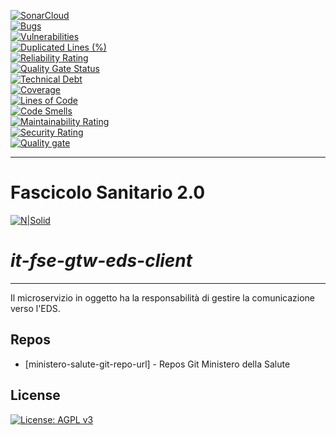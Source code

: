 [![SonarCloud](https://sonarcloud.io/images/project_badges/sonarcloud-black.svg)](https://sonarcloud.io/summary/new_code?id=it.finanze.sanita.fse2%3Agtw-eds-client-ms)
<br/>
[![Bugs](https://sonarcloud.io/api/project_badges/measure?project=it.finanze.sanita.fse2%3Agtw-eds-client-ms&metric=bugs)](https://sonarcloud.io/summary/new_code?id=it.finanze.sanita.fse2%3Agtw-eds-client-ms)
<br/>
[![Vulnerabilities](https://sonarcloud.io/api/project_badges/measure?project=it.finanze.sanita.fse2%3Agtw-eds-client-ms&metric=vulnerabilities)](https://sonarcloud.io/summary/new_code?id=it.finanze.sanita.fse2%3Agtw-eds-client-ms)
<br/>
[![Duplicated Lines (%)](https://sonarcloud.io/api/project_badges/measure?project=it.finanze.sanita.fse2%3Agtw-eds-client-ms&metric=duplicated_lines_density)](https://sonarcloud.io/summary/new_code?id=it.finanze.sanita.fse2%3Agtw-eds-client-ms)
<br/>
[![Reliability Rating](https://sonarcloud.io/api/project_badges/measure?project=it.finanze.sanita.fse2%3Agtw-eds-client-ms&metric=reliability_rating)](https://sonarcloud.io/summary/new_code?id=it.finanze.sanita.fse2%3Agtw-eds-client-ms)
<br/>
[![Quality Gate Status](https://sonarcloud.io/api/project_badges/measure?project=it.finanze.sanita.fse2%3Agtw-eds-client-ms&metric=alert_status)](https://sonarcloud.io/summary/new_code?id=it.finanze.sanita.fse2%3Agtw-eds-client-ms)
<br/>
[![Technical Debt](https://sonarcloud.io/api/project_badges/measure?project=it.finanze.sanita.fse2%3Agtw-eds-client-ms&metric=sqale_index)](https://sonarcloud.io/summary/new_code?id=it.finanze.sanita.fse2%3Agtw-eds-client-ms)
<br/>
[![Coverage](https://sonarcloud.io/api/project_badges/measure?project=it.finanze.sanita.fse2%3Agtw-eds-client-ms&metric=coverage)](https://sonarcloud.io/summary/new_code?id=it.finanze.sanita.fse2%3Agtw-eds-client-ms)
<br/>
[![Lines of Code](https://sonarcloud.io/api/project_badges/measure?project=it.finanze.sanita.fse2%3Agtw-eds-client-ms&metric=ncloc)](https://sonarcloud.io/summary/new_code?id=it.finanze.sanita.fse2%3Agtw-eds-client-ms)
<br/>
[![Code Smells](https://sonarcloud.io/api/project_badges/measure?project=it.finanze.sanita.fse2%3Agtw-eds-client-ms&metric=code_smells)](https://sonarcloud.io/summary/new_code?id=it.finanze.sanita.fse2%3Agtw-eds-client-ms)
<br/>
[![Maintainability Rating](https://sonarcloud.io/api/project_badges/measure?project=it.finanze.sanita.fse2%3Agtw-eds-client-ms&metric=sqale_rating)](https://sonarcloud.io/summary/new_code?id=it.finanze.sanita.fse2%3Agtw-eds-client-ms)
<br/>
[![Security Rating](https://sonarcloud.io/api/project_badges/measure?project=it.finanze.sanita.fse2%3Agtw-eds-client-ms&metric=security_rating)](https://sonarcloud.io/summary/new_code?id=it.finanze.sanita.fse2%3Agtw-eds-client-ms)
<br/>
[![Quality gate](https://sonarcloud.io/api/project_badges/quality_gate?project=it.finanze.sanita.fse2%3Agtw-eds-client-ms)](https://sonarcloud.io/summary/new_code?id=it.finanze.sanita.fse2%3Agtw-eds-client-ms)
<br/>

---

# Fascicolo Sanitario 2.0
[![N|Solid](https://www.sogei.it/content/dam/sogei/loghi/Sogei_logo_304.svg)](https://www.sogei.it/it/sogei-homepage.html)

# _it-fse-gtw-eds-client_


---

Il microservizio in oggetto ha la responsabilità di gestire la comunicazione verso l'EDS.

## Repos
- [ministero-salute-git-repo-url] - Repos Git Ministero della Salute

## License

[![License: AGPL v3](https://img.shields.io/badge/License-AGPL_v3-blue.svg)](https://www.gnu.org/licenses/agpl-3.0)
